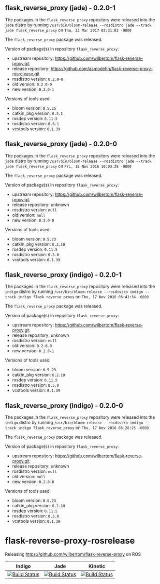 ## flask_reverse_proxy (jade) - 0.2.0-1

The packages in the `flask_reverse_proxy` repository were released into the `jade` distro by running `/usr/bin/bloom-release --rosdistro jade --track jade flask_reverse_proxy` on `Thu, 23 Mar 2017 02:31:02 -0000`

The `flask_reverse_proxy` package was released.

Version of package(s) in repository `flask_reverse_proxy`:

- upstream repository: https://github.com/wilbertom/flask-reverse-proxy.git
- release repository: https://github.com/asmodehn/flask-reverse-proxy-rosrelease.git
- rosdistro version: `0.2.0-0`
- old version: `0.2.0-0`
- new version: `0.2.0-1`

Versions of tools used:

- bloom version: `0.5.25`
- catkin_pkg version: `0.3.1`
- rosdep version: `0.11.5`
- rosdistro version: `0.6.1`
- vcstools version: `0.1.39`


## flask_reverse_proxy (jade) - 0.2.0-0

The packages in the `flask_reverse_proxy` repository were released into the `jade` distro by running `/usr/bin/bloom-release --rosdistro jade --track jade flask_reverse_proxy` on `Fri, 18 Nov 2016 10:03:28 -0000`

The `flask_reverse_proxy` package was released.

Version of package(s) in repository `flask_reverse_proxy`:

- upstream repository: https://github.com/wilbertom/flask-reverse-proxy.git
- release repository: unknown
- rosdistro version: `null`
- old version: `null`
- new version: `0.2.0-0`

Versions of tools used:

- bloom version: `0.5.23`
- catkin_pkg version: `0.2.10`
- rosdep version: `0.11.5`
- rosdistro version: `0.5.0`
- vcstools version: `0.1.39`


## flask_reverse_proxy (indigo) - 0.2.0-1

The packages in the `flask_reverse_proxy` repository were released into the `indigo` distro by running `/usr/bin/bloom-release --rosdistro indigo --track indigo flask_reverse_proxy` on `Thu, 17 Nov 2016 06:41:34 -0000`

The `flask_reverse_proxy` package was released.

Version of package(s) in repository `flask_reverse_proxy`:

- upstream repository: https://github.com/wilbertom/flask-reverse-proxy.git
- release repository: unknown
- rosdistro version: `null`
- old version: `0.2.0-0`
- new version: `0.2.0-1`

Versions of tools used:

- bloom version: `0.5.23`
- catkin_pkg version: `0.2.10`
- rosdep version: `0.11.5`
- rosdistro version: `0.5.0`
- vcstools version: `0.1.39`


## flask_reverse_proxy (indigo) - 0.2.0-0

The packages in the `flask_reverse_proxy` repository were released into the `indigo` distro by running `/usr/bin/bloom-release --rosdistro indigo --track indigo flask_reverse_proxy` on `Thu, 17 Nov 2016 06:28:25 -0000`

The `flask_reverse_proxy` package was released.

Version of package(s) in repository `flask_reverse_proxy`:

- upstream repository: https://github.com/wilbertom/flask-reverse-proxy.git
- release repository: unknown
- rosdistro version: `null`
- old version: `null`
- new version: `0.2.0-0`

Versions of tools used:

- bloom version: `0.5.23`
- catkin_pkg version: `0.2.10`
- rosdep version: `0.11.5`
- rosdistro version: `0.5.0`
- vcstools version: `0.1.39`


# flask-reverse-proxy-rosrelease
Releasing https://github.com/wilbertom/flask-reverse-proxy on ROS

| Indigo | Jade | Kinetic |
|:------:|:----:|:-------:|
| [![Build Status](https://travis-ci.org/asmodehn/flask-reverse-proxy-rosrelease.svg?branch=release%2Findigo%2Fflask_reverse_proxy)](https://travis-ci.org/asmodehn/flask-reverse-proxy-rosrelease)| [![Build Status](https://travis-ci.org/asmodehn/flask-reverse-proxy-rosrelease.svg?branch=release%2Fjade%2Fflask_reverse_proxy)](https://travis-ci.org/asmodehn/flask-reverse-proxy-rosrelease) | [![Build Status](https://travis-ci.org/asmodehn/flask-reverse-proxy-rosrelease.svg?branch=release%2Fkinetic%2Fflask_reverse_proxy)](https://travis-ci.org/asmodehn/flask-reverse-proxy-rosrelease)|
